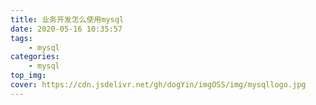 ```yaml
---
title: 业务开发怎么使用mysql
date: 2020-05-16 10:35:57
tags:
    - mysql
categories:
    - mysql
top_img: 
cover: https://cdn.jsdelivr.net/gh/dogYin/imgOSS/img/mysqllogo.jpg
---
```

